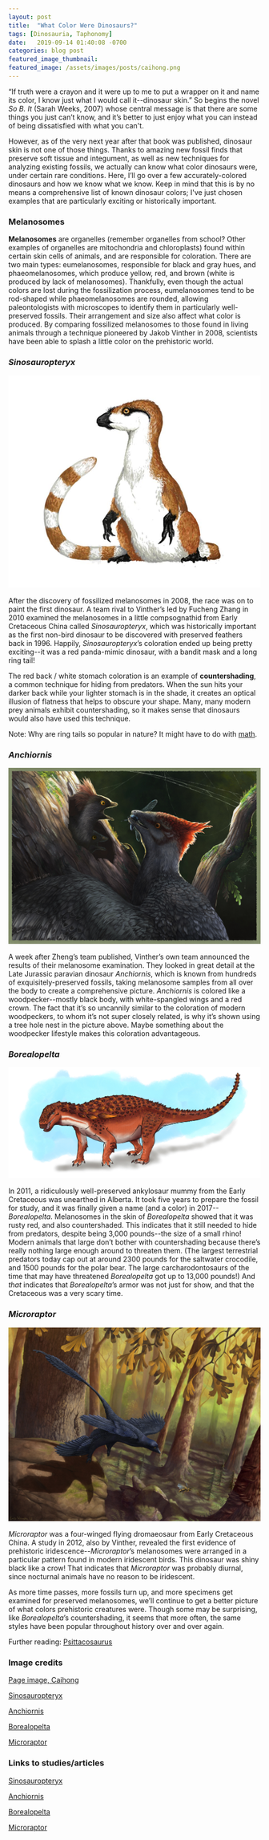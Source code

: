 ```yaml
---
layout: post
title:  "What Color Were Dinosaurs?"
tags: [Dinosauria, Taphonomy]
date:   2019-09-14 01:40:08 -0700
categories: blog post
featured_image_thumbnail:
featured_image: /assets/images/posts/caihong.png
---
```

“If truth were a crayon and it were up to me to put a wrapper on it and name its color, I know just what I would call it--dinosaur skin.”  So begins the novel _So B. It_ (Sarah Weeks, 2007) whose central message is that there are some things you just can’t know, and it’s better to just enjoy what you can instead of being dissatisfied with what you can't.

However, as of the very next year after that book was published, dinosaur skin is not one of those things.  Thanks to amazing new fossil finds that preserve soft tissue and integument, as well as new techniques for analyzing existing fossils, we actually can know what color dinosaurs were, under certain rare conditions.  Here, I’ll go over a few accurately-colored dinosaurs and how we know what we know.  Keep in mind that this is by no means a comprehensive list of known dinosaur colors; I've just chosen examples that are particularly exciting or historically important.

### Melanosomes

**Melanosomes** are organelles (remember organelles from school?  Other examples of organelles are mitochondria and chloroplasts) found within certain skin cells of animals, and are responsible for coloration.  There are two main types: eumelanosomes, responsible for black and gray hues, and phaeomelanosomes, which produce yellow, red, and brown (white is produced by lack of melanosomes).  Thankfully, even though the actual colors are lost during the fossilization process, eumelanosomes tend to be rod-shaped while phaeomelanosomes are rounded, allowing paleontologists with microscopes to identify them in particularly well-preserved fossils.  Their arrangement and size also affect what color is produced.  By comparing fossilized melanosomes to those found in living animals through a technique pioneered by Jakob Vinther in 2008, scientists have been able to splash a little color on the prehistoric world.

### *Sinosauropteryx*

![color-1](/assets/images/posts/color-1.jpg)

After the discovery of fossilized melanosomes in 2008, the race was on to paint the first dinosaur.  A team rival to Vinther’s led by Fucheng Zhang in 2010 examined the melanosomes in a little compsognathid from Early Cretaceous China called *Sinosauropteryx*, which was historically important as the first non-bird dinosaur to be discovered with preserved feathers back in 1996.  Happily, *Sinosauropteryx*’s coloration ended up being pretty exciting--it was a red panda-mimic dinosaur, with a bandit mask and a long ring tail!

The red back / white stomach coloration is an example of **countershading**, a common technique for hiding from predators.  When the sun hits your darker back while your lighter stomach is in the shade, it creates an optical illusion of flatness that helps to obscure your shape.  Many, many modern prey animals exhibit countershading, so it makes sense that dinosaurs would also have used this technique.

Note: Why are ring tails so popular in nature?  It might have to do with [math](https://www.youtube.com/watch?v=alH3yc6tX98).

### *Anchiornis*

![color-2](/assets/images/posts/color-2.jpg)

A week after Zheng’s team published, Vinther’s own team announced the results of their melanosome examination.  They looked in great detail at the Late Jurassic paravian dinosaur *Anchiornis*, which is known from hundreds of exquisitely-preserved fossils, taking melanosome samples from all over the body to create a comprehensive picture.  *Anchiornis* is colored like a woodpecker--mostly black body, with white-spangled wings and a red crown.  The fact that it’s so uncannily similar to the coloration of modern woodpeckers, to whom it’s not super closely related, is why it’s shown using a tree hole nest in the picture above.  Maybe something about the woodpecker lifestyle makes this coloration advantageous.

### *Borealopelta*

![color-4](/assets/images/posts/color-4.jpg)

In 2011, a ridiculously well-preserved ankylosaur mummy from the Early Cretaceous was unearthed in Alberta.  It took five years to prepare the fossil for study, and it was finally given a name (and a color) in 2017--*Borealopelta*.  Melanosomes in the skin of *Borealopelta* showed that it was rusty red, and also countershaded.  This indicates that it still needed to hide from predators, despite being 3,000 pounds--the size of a small rhino!  Modern animals that large don’t bother with countershading because there’s really nothing large enough around to threaten them.  (The largest terrestrial predators today cap out at around 2300 pounds for the saltwater crocodile, and 1500 pounds for the polar bear.  The large carcharodontosaurs of the time that may have threatened *Borealopelta* got up to 13,000 pounds!)  And _that_ indicates that *Borealopelta*’s armor was not just for show, and that the Cretaceous was a very scary time.

### *Microraptor*

![color-3](/assets/images/posts/color-3.jpg)

*Microraptor* was a four-winged flying dromaeosaur from Early Cretaceous China.  A study in 2012, also by Vinther, revealed the first evidence of prehistoric iridescence--*Microraptor*’s melanosomes were arranged in a particular pattern found in modern iridescent birds.  This dinosaur was shiny black like a crow!  That indicates that *Microraptor* was probably diurnal, since nocturnal animals have no reason to be iridescent.

As more time passes, more fossils turn up, and more specimens get examined for preserved melanosomes, we’ll continue to get a better picture of what colors prehistoric creatures were.  Though some may be surprising, like *Borealopelta*’s countershading, it seems that more often, the same styles have been popular throughout history over and over again.

Further reading: [Psittacosaurus](https://obscuredinosaurfacts.com/profile/2020/09/02/psittacosaurus.html)

### Image credits

[Page image, Caihong](https://chasmosaurs.com/wp-content/uploads/2018/08/TMM1808_caihong_juji_afton_kern-featured.png)

[Sinosauropteryx](https://www.deviantart.com/lythroversor/art/sinosauropteryx-710972809)

[Anchiornis](https://www.deviantart.com/ewilloughby/art/What-color-is-a-dinosaur-807897867)

[Borealopelta](https://www.deviantart.com/bangboodoragon/art/Borealopelta-807117508)

[Microraptor](https://www.deviantart.com/ewilloughby/art/Microraptor-Takeoff-343914806)

### Links to studies/articles

[Sinosauropteryx](http://ncsce.org/pdfs/true%20colors/fossilized.pdf)

[Anchiornis](https://www.nationalgeographic.com/news/2010/2/100204-dinosaurs-color-feathers-science-3-d-picture/)

[Borealopelta](http://www.sci-news.com/paleontology/borealopelta-markmitchelli-05097.html)

[Microraptor](http://blogs.discovermagazine.com/notrocketscience/2012/03/08/a-shiny-dinosaur-four-winged-microraptor-gets-colour-and-gloss/)